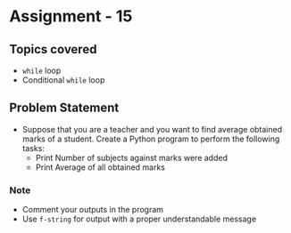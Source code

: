 # Assignment - 15

## Topics covered

- `while` loop
- Conditional `while` loop


## Problem Statement

- Suppose that you are a teacher and you want to find average obtained marks of a student. Create a Python program to perform the following tasks:
  - Print Number of subjects against marks were added
  - Print Average of all obtained marks

### Note

- Comment your outputs in the program
- Use `f-string` for output with a proper understandable message

